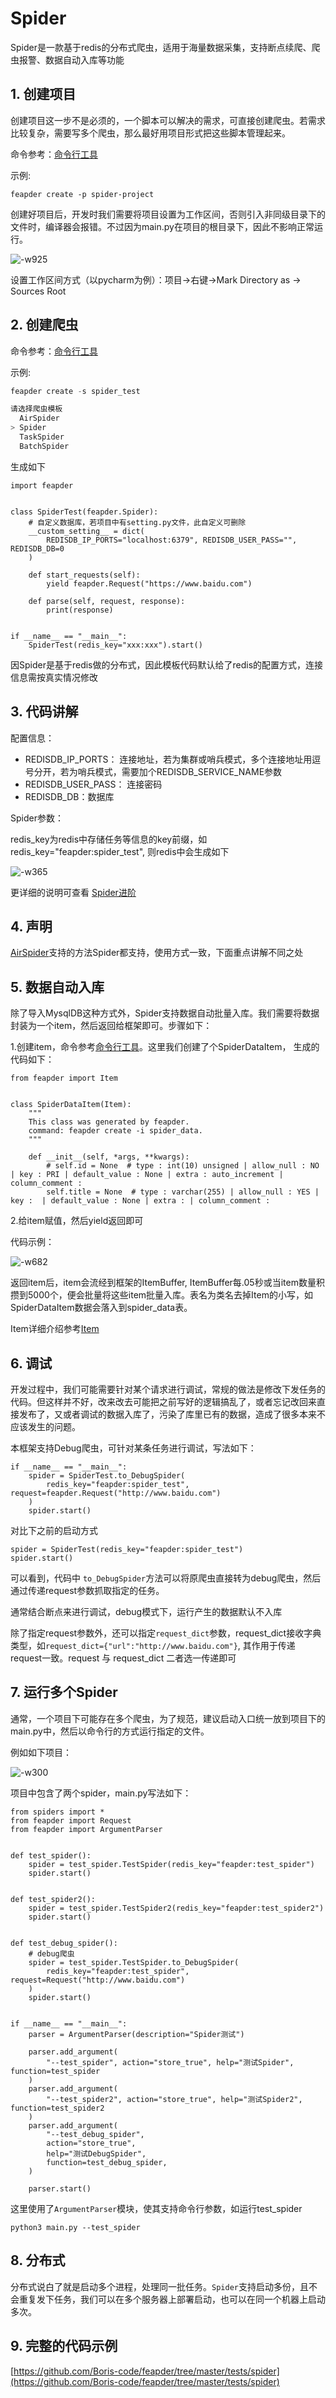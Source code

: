 # Spider

Spider是一款基于redis的分布式爬虫，适用于海量数据采集，支持断点续爬、爬虫报警、数据自动入库等功能

## 1. 创建项目

创建项目这一步不是必须的，一个脚本可以解决的需求，可直接创建爬虫。若需求比较复杂，需要写多个爬虫，那么最好用项目形式把这些脚本管理起来。

命令参考：[命令行工具](command/cmdline.md?id=_1-创建爬虫项目)

示例:

    feapder create -p spider-project
    
创建好项目后，开发时我们需要将项目设置为工作区间，否则引入非同级目录下的文件时，编译器会报错。不过因为main.py在项目的根目录下，因此不影响正常运行。

![-w925](http://markdown-media.oss-cn-beijing.aliyuncs.com/2021/02/21/16139218044066.jpg)

设置工作区间方式（以pycharm为例）：项目->右键->Mark Directory as -> Sources Root


## 2. 创建爬虫

命令参考：[命令行工具](command/cmdline.md?id=_2-创建爬虫)

示例: 

```python
feapder create -s spider_test

请选择爬虫模板
  AirSpider
> Spider
  TaskSpider
  BatchSpider
```

生成如下


    import feapder


    class SpiderTest(feapder.Spider):
        # 自定义数据库，若项目中有setting.py文件，此自定义可删除
        __custom_setting__ = dict(
            REDISDB_IP_PORTS="localhost:6379", REDISDB_USER_PASS="", REDISDB_DB=0
        )
    
        def start_requests(self):
            yield feapder.Request("https://www.baidu.com")
    
        def parse(self, request, response):
            print(response)
    
    
    if __name__ == "__main__":
        SpiderTest(redis_key="xxx:xxx").start()


因Spider是基于redis做的分布式，因此模板代码默认给了redis的配置方式，连接信息需按真实情况修改

## 3. 代码讲解

配置信息：

- REDISDB_IP_PORTS： 连接地址，若为集群或哨兵模式，多个连接地址用逗号分开，若为哨兵模式，需要加个REDISDB_SERVICE_NAME参数
- REDISDB_USER_PASS： 连接密码
- REDISDB_DB：数据库

Spider参数：

redis_key为redis中存储任务等信息的key前缀，如redis_key="feapder:spider_test", 则redis中会生成如下

![-w365](http://markdown-media.oss-cn-beijing.aliyuncs.com/2021/02/21/16139009217536.jpg)

更详细的说明可查看 [Spider进阶](source_code/Spider进阶.md)

## 4. 声明

[AirSpider](usage/AirSpider.md)支持的方法Spider都支持，使用方式一致，下面重点讲解不同之处

## 5. 数据自动入库

除了导入MysqlDB这种方式外，Spider支持数据自动批量入库。我们需要将数据封装为一个item，然后返回给框架即可。步骤如下：

1.创建item，命令参考[命令行工具](command/cmdline.md?id=_3-创建-item)。这里我们创建了个SpiderDataItem， 生成的代码如下：

```
from feapder import Item


class SpiderDataItem(Item):
    """
    This class was generated by feapder.
    command: feapder create -i spider_data.
    """

    def __init__(self, *args, **kwargs):
        # self.id = None  # type : int(10) unsigned | allow_null : NO | key : PRI | default_value : None | extra : auto_increment | column_comment : 
        self.title = None  # type : varchar(255) | allow_null : YES | key :  | default_value : None | extra : | column_comment :
```


2.给item赋值，然后yield返回即可

代码示例：

![-w682](http://markdown-media.oss-cn-beijing.aliyuncs.com/2021/02/21/16139031333228.jpg)

返回item后，item会流经到框架的ItemBuffer, ItemBuffer每.05秒或当item数量积攒到5000个，便会批量将这些item批量入库。表名为类名去掉Item的小写，如SpiderDataItem数据会落入到spider_data表。

Item详细介绍参考[Item](source_code/Item.md)

[comment]: <> (ItemBuffer详细介绍请参考[ItemBuffer]&#40;source_code/ItemBuffer.md&#41;)

## 6. 调试

开发过程中，我们可能需要针对某个请求进行调试，常规的做法是修改下发任务的代码。但这样并不好，改来改去可能把之前写好的逻辑搞乱了，或者忘记改回来直接发布了，又或者调试的数据入库了，污染了库里已有的数据，造成了很多本来不应该发生的问题。

本框架支持Debug爬虫，可针对某条任务进行调试，写法如下：

    if __name__ == "__main__":
        spider = SpiderTest.to_DebugSpider(
            redis_key="feapder:spider_test", request=feapder.Request("http://www.baidu.com")
        )
        spider.start()
    
对比下之前的启动方式

    spider = SpiderTest(redis_key="feapder:spider_test")
    spider.start()
    
可以看到，代码中 `to_DebugSpider`方法可以将原爬虫直接转为debug爬虫，然后通过传递request参数抓取指定的任务。

通常结合断点来进行调试，debug模式下，运行产生的数据默认不入库

除了指定request参数外，还可以指定`request_dict`参数，request_dict接收字典类型，如`request_dict={"url":"http://www.baidu.com"}`, 其作用于传递request一致。request 与 request_dict 二者选一传递即可

## 7. 运行多个Spider

通常，一个项目下可能存在多个爬虫，为了规范，建议启动入口统一放到项目下的main.py中，然后以命令行的方式运行指定的文件。

例如如下项目：

![-w300](http://markdown-media.oss-cn-beijing.aliyuncs.com/2021/02/21/16139224711465.jpg)

项目中包含了两个spider，main.py写法如下：

```
from spiders import *
from feapder import Request
from feapder import ArgumentParser


def test_spider():
    spider = test_spider.TestSpider(redis_key="feapder:test_spider")
    spider.start()


def test_spider2():
    spider = test_spider.TestSpider2(redis_key="feapder:test_spider2")
    spider.start()


def test_debug_spider():
    # debug爬虫
    spider = test_spider.TestSpider.to_DebugSpider(
        redis_key="feapder:test_spider", request=Request("http://www.baidu.com")
    )
    spider.start()


if __name__ == "__main__":
    parser = ArgumentParser(description="Spider测试")

    parser.add_argument(
        "--test_spider", action="store_true", help="测试Spider", function=test_spider
    )
    parser.add_argument(
        "--test_spider2", action="store_true", help="测试Spider2", function=test_spider2
    )
    parser.add_argument(
        "--test_debug_spider",
        action="store_true",
        help="测试DebugSpider",
        function=test_debug_spider,
    )

    parser.start()
```

这里使用了`ArgumentParser`模块，使其支持命令行参数，如运行test_spider

    python3 main.py --test_spider
    
## 8. 分布式

分布式说白了就是启动多个进程，处理同一批任务。`Spider`支持启动多份，且不会重复发下任务，我们可以在多个服务器上部署启动，也可以在同一个机器上启动多次。
    
## 9. 完整的代码示例

[https://github.com/Boris-code/feapder/tree/master/tests/spider](https://github.com/Boris-code/feapder/tree/master/tests/spider)

